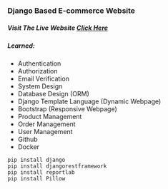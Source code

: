 ### Django Based E-commerce Website

##### Visit The Live Website [Click Here](https://bhyean.pythonanywhere.com/)

##### Learned:
* Authentication
* Authorization
* Email Verification
* System Design
* Database Design (ORM)
* Django Template Language (Dynamic Webpage)
* Bootstrap (Responsive Webpage)
* Product Management
* Order Management
* User Management
* Github
* Docker

```angular2html
pip install django
pip install djangorestframework
pip install reportlab
pip install Pillow
```
